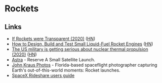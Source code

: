 # Rockets

## Links

- [If Rockets were Transparent (2020)](https://www.youtube.com/watch?v=su9EVeHqizY) ([HN](https://news.ycombinator.com/item?id=23192142))
- [How to Design, Build and Test Small Liquid-Fuel Rocket Engines](http://www.risacher.org/rocket/) ([HN](https://news.ycombinator.com/item?id=23444977))
- [The US military is getting serious about nuclear thermal propulsion (2020)](https://arstechnica.com/science/2020/06/the-us-military-is-getting-serious-about-nuclear-thermal-propulsion/) ([HN](https://news.ycombinator.com/item?id=23598830))
- [Astra](https://astra.com/) - Reserve A Small Satellite Launch.
- [John Kraus Photos](https://www.johnkrausphotos.com/) - Florida-based spaceflight photographer capturing Earth's out-of-this-world moments: Rocket launches.
- [SpaceX Rideshare users guide](https://storage.googleapis.com/rideshare-static/Rideshare_Payload_Users_Guide.pdf)
